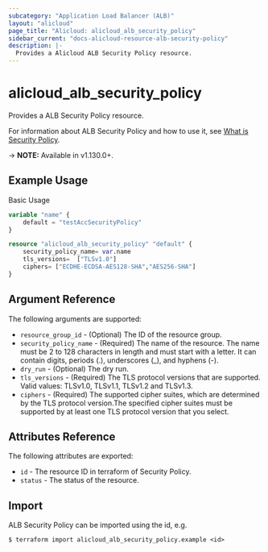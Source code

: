 ```yaml
---
subcategory: "Application Load Balancer (ALB)"
layout: "alicloud"
page_title: "Alicloud: alicloud_alb_security_policy"
sidebar_current: "docs-alicloud-resource-alb-security-policy"
description: |-
  Provides a Alicloud ALB Security Policy resource.
---
```


# alicloud\_alb\_security\_policy

Provides a ALB Security Policy resource.

For information about ALB Security Policy and how to use it, see [What is Security Policy](https://www.alibabacloud.com/help/doc-detail/213607.htm).

-> **NOTE:** Available in v1.130.0+.

## Example Usage

Basic Usage

```terraform
variable "name" {	
	default = "testAccSecurityPolicy"
}

resource "alicloud_alb_security_policy" "default" {
	security_policy_name= var.name
	tls_versions=  ["TLSv1.0"]
	ciphers= ["ECDHE-ECDSA-AES128-SHA","AES256-SHA"]
}

```

## Argument Reference

The following arguments are supported:

* `resource_group_id` - (Optional) The ID of the resource group.
* `security_policy_name` - (Required) The name of the resource. The name must be 2 to 128 characters in length and must start with a letter. It can contain digits, periods (.), underscores (_), and hyphens (-).
* `dry_run` - (Optional) The dry run.
* `tls_versions` - (Required) The TLS protocol versions that are supported. Valid values: TLSv1.0, TLSv1.1, TLSv1.2 and TLSv1.3.
* `ciphers` - (Required) The supported cipher suites, which are determined by the TLS protocol version.The specified cipher suites must be supported by at least one TLS protocol version that you select. 
## Attributes Reference

The following attributes are exported:

* `id` - The resource ID in terraform of Security Policy.
* `status` - The status of the resource.

## Import

ALB Security Policy can be imported using the id, e.g.

```
$ terraform import alicloud_alb_security_policy.example <id>
```